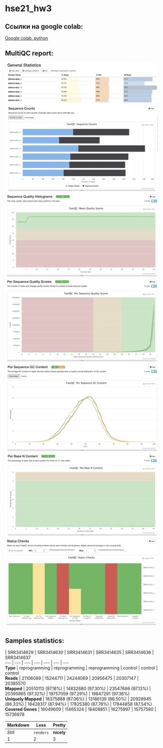 # hse21_hw3
## Ссылки на google colab:
[Google colab, python](https://colab.research.google.com/drive/1SvVXprbhlzH3yp_DKVsXC3Et0TI9hAvo#scrollTo=HJOMidKiOE3n)

## MultiQC report:
![General statistics](https://github.com/IlonaGA/hse21_hw3/blob/main/Images/General_stats.png)
![Sequence counts](https://github.com/IlonaGA/hse21_hw3/blob/main/Images/Sequence_counts.png)
![Sequence quality histograms](https://github.com/IlonaGA/hse21_hw3/blob/main/Images/Sequence_quality_hist.png)
![Per sequence quality scores](https://github.com/IlonaGA/hse21_hw3/blob/main/Images/Per_sequence_quality_scores.png)
![GC content](https://github.com/IlonaGA/hse21_hw3/blob/main/Images/GC_content.png)
![N content](https://github.com/IlonaGA/hse21_hw3/blob/main/Images/N_content.png)
![Status checks](https://github.com/IlonaGA/hse21_hw3/blob/main/Images/Status_checks.png)

## Samples statistics:

 | SRR3414629 | SRR3414630 | SRR3414631 | SRR3414635 | SRR3414636 | SRR3414637  
--- | --- | --- | --- | --- | --- | ---   
**Type** | reprogramming | reprogramming | reprogramming | control | control | control  
**Reads** | 21106089 | 15244711 | 24244069 | 20956475 | 20307147 | 20385570  
**Mapped** | 20510113 (97.18%) | 14832680 (97.30%) | 23547686 (97.13%) | 20395865 (97.32%) | 19757059 (97.29%) | 19847291 (97.36%)	  
**Uniquely Mapped** | 18375888 (87.06%) | 13186139 (86.50%) | 20928945 (86.33%) | 18428317 (87.94%) | 17825380 (87.78%) | 17844858 (87.54%)  
**Covered Genes** | 16049609 | 11465324 | 18408851 | 16275997 | 15757580 | 15736978  

Markdown | Less | Pretty
--- | --- | ---
*Still* | `renders` | **nicely**
1 | 2 | 3



 
